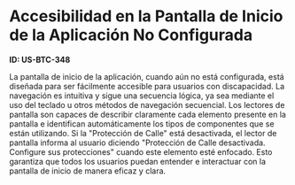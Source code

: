 # Accesibilidad en la Pantalla de Inicio de la Aplicación No Configurada

**ID: US-BTC-348**

La pantalla de inicio de la aplicación, cuando aún no está configurada, está diseñada para ser fácilmente accesible para usuarios con discapacidad. La navegación es intuitiva y sigue una secuencia lógica, ya sea mediante el uso del teclado u otros métodos de navegación secuencial. Los lectores de pantalla son capaces de describir claramente cada elemento presente en la pantalla e identifican automáticamente los tipos de componentes que se están utilizando. Si la "Protección de Calle" está desactivada, el lector de pantalla informa al usuario diciendo "Protección de Calle desactivada. Configure sus protecciones" cuando este elemento esté enfocado. Esto garantiza que todos los usuarios puedan entender e interactuar con la pantalla de inicio de manera eficaz y clara.